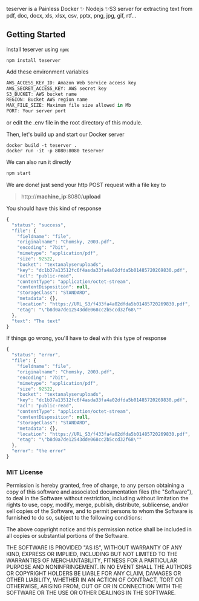 teserver is a Painless Docker :sparkles:  Nodejs :sparkles:S3 server for extracting text from pdf, doc, docx, xls, xlsx, csv, pptx, png, jpg, gif, rtf...

## Getting Started

Install teserver using `npm`:

```
npm install teserver
```
Add these environment variables
```javascript
AWS_ACCESS_KEY_ID: Amazon Web Service access key
AWS_SECRET_ACCESS_KEY: AWS secret key
S3_BUCKET: AWS bucket name
REGION: Bucket AWS region name
MAX_FILE_SIZE: Maximum file size allowed in Mb
PORT: Your server port
```
or edit the .env file in the root directory of this module.


Then, let's build up and start our Docker server

```Docker
docker build -t teserver .
docker run -it -p 8080:8080 teserver
```

We can also run it directly
```js
npm start
```

We are done! just send your http POST request with a file key to 

> http://**machine_ip**:8080/**upload**


You should have this kind of response

```js
{
  "status": "success",
  "file": {
    "fieldname": "file",
    "originalname": "Chomsky, 2003.pdf",
    "encoding": "7bit",
    "mimetype": "application/pdf",
    "size": 92522,
    "bucket": "textanalyseruploads",
    "key": "dc1b37a13512fc6f4asda33fa4a02dfda5b01485720269830.pdf",
    "acl": "public-read",
    "contentType": "application/octet-stream",
    "contentDisposition": null,
    "storageClass": "STANDARD",
    "metadata": {},
    "location": "https://URL_S3/f433fa4a02dfda5b01485720269830.pdf",
    "etag": "\"b8d0a7de12543dde068cc2b5ccd32f68\""
  },
  "text": "The text"
}
```
If things go wrong, you'll have to deal with this type of response
```js
{
  "status": "error",
  "file": {
    "fieldname": "file",
    "originalname": "Chomsky, 2003.pdf",
    "encoding": "7bit",
    "mimetype": "application/pdf",
    "size": 92522,
    "bucket": "textanalyseruploads",
    "key": "dc1b37a13512fc6f4asda33fa4a02dfda5b01485720269830.pdf",
    "acl": "public-read",
    "contentType": "application/octet-stream",
    "contentDisposition": null,
    "storageClass": "STANDARD",
    "metadata": {},
    "location": "https://URL_S3/f433fa4a02dfda5b01485720269830.pdf",
    "etag": "\"b8d0a7de12543dde068cc2b5ccd32f68\""
  },
  "error": "the error"
}
```

### MIT License

Permission is hereby granted, free of charge, to any person obtaining a copy
of this software and associated documentation files (the "Software"), to deal
in the Software without restriction, including without limitation the rights
to use, copy, modify, merge, publish, distribute, sublicense, and/or sell
copies of the Software, and to permit persons to whom the Software is
furnished to do so, subject to the following conditions:

The above copyright notice and this permission notice shall be included in all
copies or substantial portions of the Software.

THE SOFTWARE IS PROVIDED "AS IS", WITHOUT WARRANTY OF ANY KIND, EXPRESS OR
IMPLIED, INCLUDING BUT NOT LIMITED TO THE WARRANTIES OF MERCHANTABILITY,
FITNESS FOR A PARTICULAR PURPOSE AND NONINFRINGEMENT. IN NO EVENT SHALL THE
AUTHORS OR COPYRIGHT HOLDERS BE LIABLE FOR ANY CLAIM, DAMAGES OR OTHER
LIABILITY, WHETHER IN AN ACTION OF CONTRACT, TORT OR OTHERWISE, ARISING FROM,
OUT OF OR IN CONNECTION WITH THE SOFTWARE OR THE USE OR OTHER DEALINGS IN THE
SOFTWARE.
